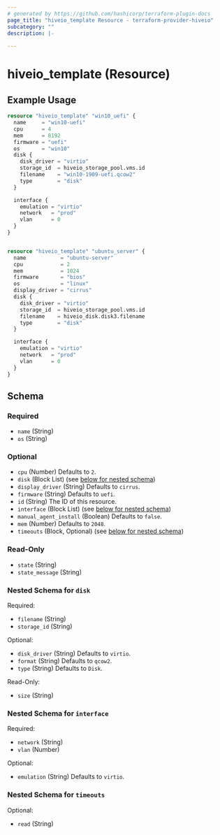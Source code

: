 ```yaml
---
# generated by https://github.com/hashicorp/terraform-plugin-docs
page_title: "hiveio_template Resource - terraform-provider-hiveio"
subcategory: ""
description: |-
  
---
```


# hiveio_template (Resource)



## Example Usage

```terraform
resource "hiveio_template" "win10_uefi" {
  name     = "win10-uefi"
  cpu      = 4
  mem      = 8192
  firmware = "uefi"
  os       = "win10"
  disk {
    disk_driver = "virtio"
    storage_id  = hiveio_storage_pool.vms.id
    filename    = "win10-1909-uefi.qcow2"
    type        = "disk"
  }

  interface {
    emulation = "virtio"
    network   = "prod"
    vlan      = 0
  }
}


resource "hiveio_template" "ubuntu_server" {
  name           = "ubuntu-server"
  cpu            = 2
  mem            = 1024
  firmware       = "bios"
  os             = "linux"
  display_driver = "cirrus"
  disk {
    disk_driver = "virtio"
    storage_id  = hiveio_storage_pool.vms.id
    filename    = hiveio_disk.disk3.filename
    type        = "disk"
  }

  interface {
    emulation = "virtio"
    network   = "prod"
    vlan      = 0
  }
}
```

<!-- schema generated by tfplugindocs -->
## Schema

### Required

- `name` (String)
- `os` (String)

### Optional

- `cpu` (Number) Defaults to `2`.
- `disk` (Block List) (see [below for nested schema](#nestedblock--disk))
- `display_driver` (String) Defaults to `cirrus`.
- `firmware` (String) Defaults to `uefi`.
- `id` (String) The ID of this resource.
- `interface` (Block List) (see [below for nested schema](#nestedblock--interface))
- `manual_agent_install` (Boolean) Defaults to `false`.
- `mem` (Number) Defaults to `2048`.
- `timeouts` (Block, Optional) (see [below for nested schema](#nestedblock--timeouts))

### Read-Only

- `state` (String)
- `state_message` (String)

<a id="nestedblock--disk"></a>
### Nested Schema for `disk`

Required:

- `filename` (String)
- `storage_id` (String)

Optional:

- `disk_driver` (String) Defaults to `virtio`.
- `format` (String) Defaults to `qcow2`.
- `type` (String) Defaults to `Disk`.

Read-Only:

- `size` (String)


<a id="nestedblock--interface"></a>
### Nested Schema for `interface`

Required:

- `network` (String)
- `vlan` (Number)

Optional:

- `emulation` (String) Defaults to `virtio`.


<a id="nestedblock--timeouts"></a>
### Nested Schema for `timeouts`

Optional:

- `read` (String)


